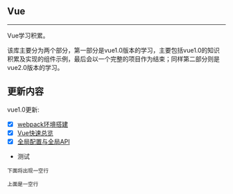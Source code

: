 ## Vue
---
Vue学习积累。

该库主要分为两个部分，第一部分是vue1.0版本的学习，主要包括vue1.0的知识积累及实现的组件示例，最后会以一个完整的项目作为结束；同样第二部分则是vue2.0版本的学习。

更新内容
---

vue1.0更新:
- [x] [webpack环境搭建](./vue_v1.0/webpack搭建)
- [x] [Vue快速总览](./vue_v1.0/vue_v1.0/vue快速总览.md)
- [x] [全局配置与全局API](./vue_v1.0/vue_v1.0/全局配置与全局API.md)

- 测试
```
下面将出现一空行

上面是一空行
```
